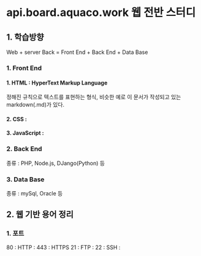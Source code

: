 # api.board.aquaco.work 웹 전반 스터디

## 1. 학습방향

Web + server Back = Front End + Back End + Data Base

### 1. Front End
#### 1. HTML : HyperText Markup Language
  정해진 규칙으로 텍스트를 표현하는 형식, 비슷한 예로 이 문서가 작성되고 있는 markdown(.md)가 있다.
  
#### 2. CSS :

#### 3. JavaScript :

### 2. Back End
  종류 : PHP, Node.js, DJango(Python) 등
  
### 3. Data Base
  종류 : mySql, Oracle 등
  
## 2. 웹 기반 용어 정리

### 1. 포트
80 : HTTP :
443 : HTTPS
21 : FTP :
22 : SSH :



  

